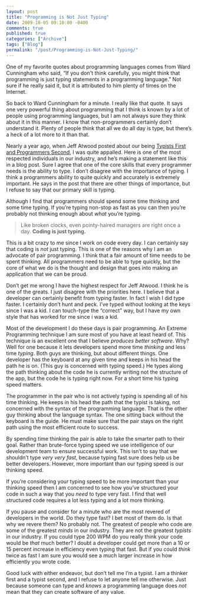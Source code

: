 ```yaml
---
layout: post
title: "Programming is Not Just Typing"
date: 2009-10-05 09:10:00 -0400
comments: true
published: true
categories: ["Archive"]
tags: ["Blog"]
permalink: "/post/Programming-is-Not-Just-Typing/"
---
```

<!-- more -->



<p>One of my favorite quotes about programming languages comes from Ward Cunningham who said, &ldquo;If you don't think carefully, you might think that programming is just typing statements in a programming language.&rdquo; Not sure if he really said it, but it is attributed to him plenty of times on the Internet.</p>
<p>So back to Ward Cunningham for a minute. I really like that quote. It says one very powerful thing about programming that I think is known by a lot of people using programming languages, but I am not always sure they think about it in this manner. I know that non-programmers certainly don&rsquo;t understand it. Plenty of people think that all we do all day is type, but there&rsquo;s a heck of a lot more to it than that.</p>
<p>Nearly a year ago, when Jeff Atwood posted about our being <a href="http://www.codinghorror.com/blog/archives/001188.html" target="_blank">Typists First and Programmers Second</a>, I was quite appalled. Here is one of the most respected individuals in our industry, and he&rsquo;s making a statement like this in a blog post. Sure I agree that one of the core skills that every programmer needs is the ability to type. I don&rsquo;t disagree with the importance of typing. I think a programmers ability to quite quickly and accurately is extremely important. He says in the post that there are other things of importance, but I refuse to say that our primary skill is typing.</p>
<p>Although I find that programmers should spend some time thinking and some time typing. If you&rsquo;re typing non-stop as fast as you can then you&rsquo;re probably not thinking enough about <em>what</em> you&rsquo;re typing.</p>
<blockquote>
<p>Like broken clocks, even pointy-haired managers are right once a day. <strong>Coding is just typing.</strong></p>
</blockquote>
<p>This is a bit crazy to me since I work on code every day. I can certainly say that coding is <em>not</em> just typing. This is one of the reasons why I am an advocate of pair programming. I think that a fair amount of time needs to be spent thinking. All programmers need to be able to type quickly, but the core of what we do is the thought and design that goes into making an application that we can be proud.</p>
<p>Don&rsquo;t get me wrong I have the highest respect for Jeff Atwood. I think he is one of the greats. I just disagree with the priorities here. I believe that a developer can certainly benefit from typing faster. In fact I wish I did type faster. I certainly don&rsquo;t hunt and peck. I&rsquo;ve typed without looking at the keys since I was a kid. I can touch-type the &ldquo;correct&rdquo; way, but I have my own style that has worked for me since i was a kid.</p>
<p>Most of the development I do these days is pair programming. An Extreme Programming technique I am sure most of you have at least heard of. This technique is an excellent one that I believe <em>produces better software</em>. Why? Well for one because it lets developers spend more time <em>thinking</em> and less time <em>typing</em>. Both guys are thinking, but about different things. One developer has the keyboard at any given time and keeps in his head the path he is on. (This guy is concerned with typing speed.) He types along the path thinking about the code he is currently writing not the structure of the app, but the code he is typing right now. For a short time his typing speed matters.</p>
<p>The programmer in the pair who is not actively typing is spending all of his time thinking. He keeps in his head the path that the typist is taking, not concerned with the syntax of the programming language. That is the other guy thinking about the language syntax. The one sitting back without the keyboard is the guide. He must make sure that the pair stays on the right path using the most efficient route to success.</p>
<p>By spending time thinking the pair is able to take the smarter path to their goal. Rather than brute-force typing speed we use intelligence of our development team to ensure successful work. This isn&rsquo;t to say that we shouldn&rsquo;t type <em>very very fast</em>, because typing fast sure does help us be better developers. However, more important than our typing speed is our thinking speed.</p>
<p>If you&rsquo;re considering your typing speed to be more important than your thinking speed then I am concerned to see how you&rsquo;ve structured your code in such a way that you <em>need</em> to type very fast. I find that well structured code requires a lot less typing and a lot more thinking.</p>
<p>If you pause and consider for a minute who are the most revered of developers in the world. Do they type fast? I bet most of them do. Is that why we revere them? No probably not. The greatest of people who code are some of the greatest <em>minds</em> in our industry. They are not the greatest <em>typists</em> in our industry. If you could type 200 WPM do you really think your code would be <em>that</em> much better? I doubt a developer could get more than a 10 or 15 percent increase in efficiency even typing that fast. But if you could <em>think </em>twice as fast I am sure you would see a much larger increase in how efficiently you wrote code.</p>
<p>Good luck with either endeavor, but don&rsquo;t tell me I&rsquo;m a typist. I am a thinker first and a typist second, and I refuse to let anyone tell me otherwise. Just because someone can type and <em>knows</em> a programming language does <em>not</em> mean that they can create software of any value.</p>
